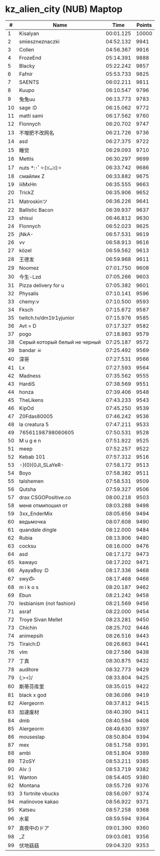 # kz_alien_city (NUB) Maptop

|  # | Name | Time | Points |
|-------------- | -------------- | -------------- | -------------- | 
| 1 | Kisalyan | 00:01.125 | 10000 | 
| 2 | smieszneznaczki | 04:52.132 | 9941 | 
| 3 | Collen | 04:56.367 | 9916 | 
| 4 | FrozeEnd | 05:14.391 | 9888 | 
| 5 | Blacky | 05:22.242 | 9857 | 
| 6 | Fafnir | 05:53.733 | 9825 | 
| 7 | SAENTS | 06:02.211 | 9811 | 
| 8 | Kuupo | 06:10.547 | 9796 | 
| 9 | 兔兔uu | 06:13.773 | 9783 | 
| 10 | sage :D | 06:15.062 | 9772 | 
| 11 | matti sami | 06:17.562 | 9760 | 
| 12 | Flonnych | 06:20.702 | 9747 | 
| 13 | 不增肥不改网名 | 06:21.726 | 9736 | 
| 14 | asd | 06:27.375 | 9722 | 
| 15 | 睡觉 | 06:29.093 | 9710 | 
| 16 | Mettis | 06:30.297 | 9699 | 
| 17 | nuts *:･ﾟ✧(ꈍᴗꈍ)✧ | 06:33.742 | 9686 | 
| 18 | смайлик Z | 06:33.882 | 9675 | 
| 19 | iiiMxHn | 06:35.555 | 9663 | 
| 20 | TrickZ | 06:35.906 | 9652 | 
| 21 | Matroskinツ | 06:36.226 | 9641 | 
| 22 | Ballistic Bacon | 06:39.937 | 9637 | 
| 23 | shisui | 06:46.812 | 9630 | 
| 24 | Flonnych | 06:52.023 | 9625 | 
| 25 | jNkA- | 06:57.531 | 9619 | 
| 26 | vv | 06:58.913 | 9616 | 
| 27 | közel | 06:59.562 | 9613 | 
| 28 | 王德发 | 06:59.968 | 9611 | 
| 29 | Noomez | 07:01.750 | 9608 | 
| 30 | 今生-Lzd | 07:05.266 | 9603 | 
| 31 | Pizza delivery for u | 07:05.382 | 9601 | 
| 32 | Physalis | 07:10.141 | 9596 | 
| 33 | chemy:v | 07:10.500 | 9593 | 
| 34 | Fksch | 07:15.672 | 9587 | 
| 35 | twitch.tv/dm1tr1yjunior | 07:15.976 | 9585 | 
| 36 | Avt = D | 07:17.327 | 9582 | 
| 37 | pogo | 07:18.983 | 9579 | 
| 38 | Серый который белый не черный | 07:25.187 | 9572 | 
| 39 | bandar ☠ | 07:25.492 | 9569 | 
| 40 | 深哥 | 07:27.531 | 9566 | 
| 41 | Lx | 07:27.593 | 9564 | 
| 42 | Madness | 07:35.562 | 9555 | 
| 43 | HardiS | 07:38.569 | 9551 | 
| 44 | honza | 07:39.406 | 9548 | 
| 45 | TheLikens | 07:43.233 | 9543 | 
| 46 | KipOd | 07:45.250 | 9539 | 
| 47 | Z0Fdas80005 | 07:46.242 | 9536 | 
| 48 | la creatura 5 | 07:47.211 | 9533 | 
| 49 | 76561198798060605 | 07:50.531 | 9528 | 
| 50 | M u g e n | 07:51.922 | 9525 | 
| 51 | meep | 07:52.257 | 9522 | 
| 52 | Kebab 101 | 07:57.312 | 9516 | 
| 53 | -}{0}{0JI_SLaYeR- | 07:58.172 | 9513 | 
| 54 | Boyo | 07:58.382 | 9511 | 
| 55 | talshemen | 07:58.531 | 9509 | 
| 56 | Qutsha | 07:59.327 | 9506 | 
| 57 | drax CSGOPositive.co | 08:00.218 | 9503 | 
| 58 | меня отмипошил от | 08:03.288 | 9498 | 
| 59 | 3xx_EnderMix | 08:05.656 | 9494 | 
| 60 | ведьмочка | 08:07.608 | 9490 | 
| 61 | quandale dingle | 08:12.000 | 9484 | 
| 62 | Rubia | 08:13.906 | 9480 | 
| 63 | cocksu | 08:16.000 | 9476 | 
| 64 | asd | 08:17.172 | 9473 | 
| 65 | kawayo | 08:17.202 | 9471 | 
| 66 | AyayaBoy :D | 08:17.336 | 9468 | 
| 67 | swy𐂃 | 08:17.468 | 9466 | 
| 68 | m i k o s | 08:20.187 | 9462 | 
| 69 | Ebun | 08:21.242 | 9458 | 
| 70 | lesbianism (not fashion) | 08:21.569 | 9456 | 
| 71 | asraf | 08:22.000 | 9454 | 
| 72 | Troye Sivan Mellet | 08:23.281 | 9450 | 
| 73 | Chichin | 08:25.702 | 9446 | 
| 74 | animepsih | 08:26.516 | 9443 | 
| 75 | Tiraich:D | 08:26.663 | 9441 | 
| 76 | vlm | 08:27.586 | 9438 | 
| 77 | 丁真 | 08:30.875 | 9432 | 
| 78 | auditore | 08:32.773 | 9429 | 
| 79 | (;><)/ | 08:33.804 | 9425 | 
| 80 | 斯蒂芬库里 | 08:35.015 | 9422 | 
| 81 | black x god | 08:36.086 | 9419 | 
| 82 | Alergeorm | 08:37.812 | 9415 | 
| 83 | 加速废材 | 08:40.390 | 9411 | 
| 84 | dmb | 08:40.594 | 9408 | 
| 85 | Alergeorm | 08:49.630 | 9397 | 
| 86 | mouseslap | 08:50.804 | 9394 | 
| 87 | mex | 08:51.758 | 9391 | 
| 88 | ambi | 08:51.804 | 9389 | 
| 89 | T2oSY | 08:53.211 | 9385 | 
| 90 | Alv :) | 08:53.719 | 9382 | 
| 91 | Wanton | 08:54.405 | 9380 | 
| 92 | Montana | 08:55.726 | 9376 | 
| 93 | 3 fortnite vbucks | 08:56.097 | 9374 | 
| 94 | malinovoe kakao | 08:56.922 | 9371 | 
| 95 | Katseu | 08:57.258 | 9368 | 
| 96 | 水星 | 08:59.594 | 9364 | 
| 97 | 真夜中のドア | 09:01.390 | 9360 | 
| 98 | _Z | 09:03.081 | 9356 | 
| 99 | 伏地菇菇 | 09:04.320 | 9353 | 

